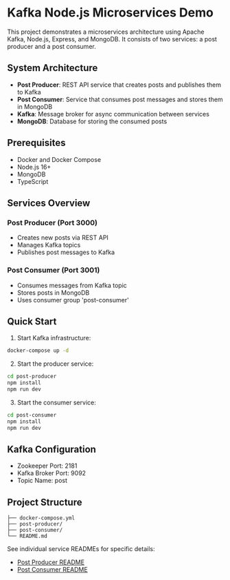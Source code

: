 # Kafka Node.js Microservices Demo

This project demonstrates a microservices architecture using Apache Kafka, Node.js, Express, and MongoDB. It consists of two services: a post producer and a post consumer.

## System Architecture

- **Post Producer**: REST API service that creates posts and publishes them to Kafka
- **Post Consumer**: Service that consumes post messages and stores them in MongoDB
- **Kafka**: Message broker for async communication between services
- **MongoDB**: Database for storing the consumed posts

## Prerequisites

- Docker and Docker Compose
- Node.js 16+
- MongoDB
- TypeScript

## Services Overview

### Post Producer (Port 3000)
- Creates new posts via REST API
- Manages Kafka topics
- Publishes post messages to Kafka

### Post Consumer (Port 3001)
- Consumes messages from Kafka topic
- Stores posts in MongoDB
- Uses consumer group 'post-consumer'

## Quick Start

1. Start Kafka infrastructure:
```bash
docker-compose up -d
```

2. Start the producer service:
```bash
cd post-producer
npm install
npm run dev
```

3. Start the consumer service:
```bash
cd post-consumer
npm install
npm run dev
```

## Kafka Configuration

- Zookeeper Port: 2181
- Kafka Broker Port: 9092
- Topic Name: post

## Project Structure
```
├── docker-compose.yml
├── post-producer/
├── post-consumer/
└── README.md
```

See individual service READMEs for specific details:
- [Post Producer README](./post-producer/README.md)
- [Post Consumer README](./post-consumer/README.md)